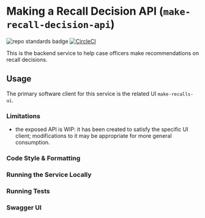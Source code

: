 # Making a Recall Decision API (`make-recall-decision-api`)

![repo standards badge](https://img.shields.io/badge/dynamic/json?color=blue&style=for-the-badge&logo=github&label=MoJ%20Compliant&query=%24.data%5B%3F%28%40.name%20%3D%3D%20%22make-recall-decision-api%22%29%5D.status&url=https%3A%2F%2Foperations-engineering-reports.cloud-platform.service.justice.gov.uk%2Fgithub_repositories)
[![CircleCI](https://circleci.com/gh/ministryofjustice/make-recall-decision-api/tree/main.svg?style=svg)](https://circleci.com/gh/ministryofjustice/make-recall-decision-api)

This is the backend service to help case officers make recommendations on recall decisions.

## Usage
The primary software client for this service is the related UI `make-recalls-ui`.

### Limitations
- the exposed API is WIP: it has been created to satisfy the specific UI client; modifications to it may be
  appropriate for more general consumption.

### Code Style & Formatting

### Running the Service Locally

### Running Tests

### Swagger UI
